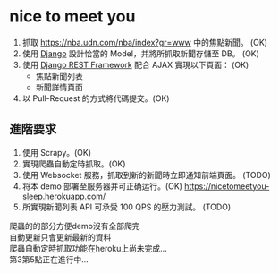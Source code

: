 # nice to meet you
1. 抓取 https://nba.udn.com/nba/index?gr=www 中的焦點新聞。 (OK)
2. 使用 [Django](https://www.djangoproject.com/) 設計恰當的 Model，并將所抓取新聞存儲至 DB。 (OK)
3. 使用 [Django REST Framework](http://www.django-rest-framework.org/) 配合 AJAX 實現以下頁面： (OK)
	 * 焦點新聞列表
	 * 新聞詳情頁面
4. 以 Pull-Request 的方式將代碼提交。(OK)
	
## 進階要求
1. 使用 Scrapy。(OK)
2. 實現爬蟲自動定時抓取。(OK)
3. 使用 Websocket 服務，抓取到新的新聞時立即通知前端頁面。 (TODO)
4. 将本 demo 部署至服务器并可正确运行。(OK)
https://nicetomeetyou-sleep.herokuapp.com/
5. 所實現新聞列表 API 可承受 100 QPS 的壓力測試。 (TODO)

爬蟲的的部分方便demo沒有全部爬完\
自動更新只會更新最新的資料\
爬蟲自動定時抓取功能在heroku上尚未完成...\
第3第5點正在進行中...